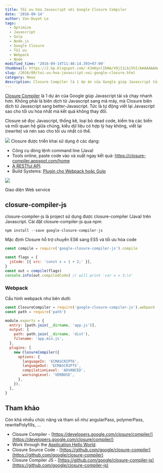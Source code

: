 ```yaml
---
title: Tối ưu hóa Javascript với Google Closure Compiler
date: '2016-09-14'
author: Van-Duyet Le
tags:
  - Optimize
  - Javascript
  - Gulp
  - Node.js
  - Google Closure
  - Tối ưu
  - Webpack
  - Node
modified_time: '2016-09-14T11:46:14.393+07:00'
thumbnail: https://2.bp.blogspot.com/-XJmHynlIbNA/V9jI1Lbj5hI/AAAAAAAAduA/igD5n31EEUcfvwq_Y06IX2cPgsuoEKxZQCK4B/s1600/image00.png
slug: /2016/09/toi-uu-hoa-javascript-voi-google-closure.html
category: News
description: Closure Compiler là 1 dự án của Google giúp Javascript tải và chạy nhanh hơn. Không phải là biên dịch từ Javascript sang mã máy, mà Closure biên dịch từ Javascript sang better-Javascript. Tức là tự động viết lại Javascript sao cho tối ưu hóa nhất mà kết quả không thay đổi.
---
```


[Closure Compiler](https://developers.google.com/closure/compiler/) là 1 dự án của Google giúp Javascript tải và chạy nhanh hơn. Không phải là biên dịch từ Javascript sang mã máy, mà Closure biên dịch từ Javascript sang better-Javascript. Tức là tự động viết lại Javascript sao cho tối ưu hóa nhất mà kết quả không thay đổi.

Closure sẽ đọc Javascript, thống kê, loại bỏ dead code, kiểm tra các biến và mối quan hệ giữa chúng, kiểu dữ liệu có hợp lý hay không, viết lại (rewrite) và nén sao cho tối ưu nhất có thể.

[![](https://2.bp.blogspot.com/-XJmHynlIbNA/V9jI1Lbj5hI/AAAAAAAAduA/igD5n31EEUcfvwq_Y06IX2cPgsuoEKxZQCK4B/s320/image00.png)](https://blog.duyet.net/2016/09/toi-uu-hoa-javascript-voi-google-closure.html)
Closure được triển khai sử dụng ở các dạng:

- Công cụ dòng lệnh command line (Java)
- Tools online, paste code vào và xuất ngay kết quả: [https://closure-compiler.appspot.com/home ](http://saveto.co/y2JGR5)
- [A RESTful API](https://developers.google.com/closure/compiler/docs/gettingstarted_api?csw=1).
- Build Systems: [Plugin cho Webpack hoặc Gulp](http://saveto.co/uRbdqp)

![](https://2.bp.blogspot.com/-Vt2-0KTh03o/V9jKPy7cOhI/AAAAAAAAduM/V1eWOzLo9pMSuSNHd2ccFhHtygyj4Ys2gCK4B/s1600/Screenshot%2Bfrom%2B2016-09-14%2B10-33-05.png)

Giao diện Web service

## closure-compiler-js

closure-compiler-js là project sử dụng được closure-compiler (Java) trên Javascript. Cài đặt closure-compiler-js qua npm

```
npm install --save google-closure-compiler-js
```

Mặc định Closure hỗ trợ chuyển ES6 sang ES5 và tối ưu hóa code

```js
const compile = require('google-closure-compiler-js').compile

const flags = {
  jsCode: [{ src: 'const x = 1 + 2;' }],
}
const out = compile(flags)
console.info(out.compiledCode) // will print 'var x = 3;\n'
```

### Webpack

Cấu hình webpack như bên dưới:

```js
const ClosureCompiler = require('google-closure-compiler-js').webpack
const path = require('path')

module.exports = {
  entry: [path.join(__dirname, 'app.js')],
  output: {
    path: path.join(__dirname, 'dist'),
    filename: 'app.min.js',
  },
  plugins: [
    new ClosureCompiler({
      options: {
        languageIn: 'ECMASCRIPT6',
        languageOut: 'ECMASCRIPT5',
        compilationLevel: 'ADVANCED',
        warningLevel: 'VERBOSE',
      },
    }),
  ],
}
```

## Tham khảo

Còn khá nhiều chức năng và tham số như angularPass, polymerPass, rewritePolyfills, ...

- Closure Compiler - [https://developers.google.com/closure/compiler/](https://developers.google.com/closure/compiler/)
- Work through the [Application Hello World](https://developers.google.com/closure/compiler/docs/gettingstarted_app).
- Closure Source Code - [https://github.com/google/closure-compiler](https://github.com/google/closure-compiler)
- Closure Compiler JS - [https://github.com/google/closure-compiler-js](https://github.com/google/closure-compiler-js)
